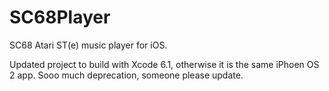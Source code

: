 SC68Player
==========

SC68 Atari ST(e) music player for iOS.

Updated project to build with Xcode 6.1, otherwise it is the same iPhoen OS 2 
app. Sooo much deprecation, someone please update.
